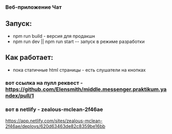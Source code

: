 ### Веб-приложение Чат

## Запуск:

- npm run build - версия для продакшн
- npm run dev || npm run start -- запуск в режиме разработки

## Как работает:

- пока статичные html страницы - есть слушатели на кнопках

###  вот ссылка на пулл реквест - https://github.com/Elensmith/middle.messenger.praktikum.yandex/pull/1
### вот в netlify - zealous-mclean-2f46ae 
https://app.netlify.com/sites/zealous-mclean-2f46ae/deploys/620d63463de82c8359be16bb 
